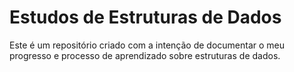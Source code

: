 # Estudos de Estruturas de Dados
Este é um repositório criado com a intenção de documentar o meu progresso e processo de aprendizado sobre estruturas de dados.
